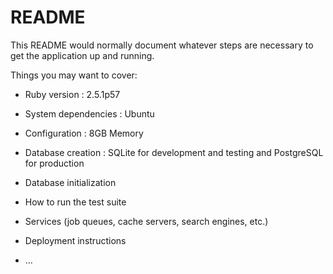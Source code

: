 # README

This README would normally document whatever steps are necessary to get the
application up and running.

Things you may want to cover:

* Ruby version : 2.5.1p57

* System dependencies : Ubuntu

* Configuration : 8GB Memory

* Database creation : SQLite for development and testing and PostgreSQL for
                      production

* Database initialization

* How to run the test suite

* Services (job queues, cache servers, search engines, etc.)

* Deployment instructions

* ...
